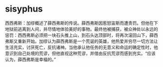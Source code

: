# sisyphus
西西弗斯：加缪概述了薛西弗斯的传说。薛西弗斯因惹怒宙斯而遭责罚。但他在下地狱前逃离到人间，并尽情地体验美好的事物。最终他被捕获，被众神处以永远的惩罚：西西弗斯必须把一块石头推上山，到石头达顶部时，将再次滚回山下，薛西弗斯又重新开始。加缪认为薛西弗斯是一个荒诞的英雄，他热爱并穷尽一切方法让生活充实，讨厌死亡，反抗诸神。当他承认他任务的无意义和命运的确定性时，他意识到自己处境的荒谬，但他直视这种荒谬，并借由反抗荒谬而感到充实。“应该认为，薛西弗斯是幸福的。”
